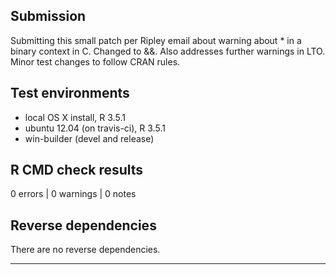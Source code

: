 ## Submission

Submitting this small patch per Ripley email about warning about * in a binary context in C. Changed to &&. Also addresses further warnings in LTO. Minor test changes to follow CRAN rules.

## Test environments
* local OS X install, R 3.5.1
* ubuntu 12.04 (on travis-ci), R 3.5.1
* win-builder (devel and release)

## R CMD check results

0 errors | 0 warnings | 0 notes

## Reverse dependencies

There are no reverse dependencies.

---

